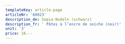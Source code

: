 ```yaml
---
templateKey: article-page
articleNr: '60023'
description_de: Sepia-Nudeln (schwarz)
description_fr: ' Pâtes à l’encre de seiche (noir)'
unit: '3'
price: 16.--
---
```


